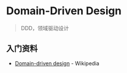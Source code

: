 

Domain-Driven Design
====================
> DDD，领域驱动设计


## 入门资料
* [Domain-driven design](https://en.wikipedia.org/wiki/Domain-driven_design) - Wikipedia

